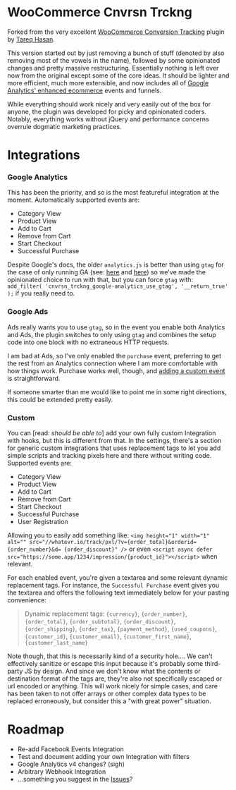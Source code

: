 WooCommerce Cnvrsn Trckng
====================

Forked from the very excellent [WooCommerce Conversion Tracking](https://github.com/tareq1988/woocommerce-conversion-tracking) plugin by [Tareq Hasan](http://tareq.weDevs.com).

This version started out by just removing a bunch of stuff (denoted by also removing most of the vowels in the name), followed by some opinionated changes and pretty massive restructuring. Essentially nothing is left over now from the original except some of the core ideas. It should be lighter and more efficient, much more extensible, and now includes all of [Google Analytics' enhanced ecommerce](https://developers.google.com/analytics/devguides/collection/analyticsjs/enhanced-ecommerce) events and funnels.

While everything should work nicely and very easily out of the box for anyone, the plugin was developed for picky and opinionated coders. Notably, everything works without jQuery and performance concerns overrule dogmatic marketing practices.

# Integrations

### Google Analytics

This has been the priority, and so is the most featureful integration at the moment. Automatically supported events are:
* Category View
* Product View
* Add to Cart
* Remove from Cart
* Start Checkout
* Successful Purchase

Despite Google's docs, the older `analytics.js` is better than using `gtag` for the case of only running GA (see: [here](https://github.com/googleanalytics/autotrack/issues/202#issuecomment-333744194) and [here](https://github.com/GoogleChrome/lighthouse/issues/10783)) so we've made the opinionated choice to run with that, but you can force `gtag` with: `add_filter( 'cnvrsn_trckng_google-analytics_use_gtag', '__return_true' );` if you really need to.

### Google Ads

Ads really wants you to use `gtag`, so in the event you enable both Analytics and Ads, the plugin switches to only using `gtag` and combines the setup code into one block with no extraneous HTTP requests.

I am bad at Ads, so I've only enabled the `purchase` event, preferring to get the rest from an Analytics connection where I am more comfortable with how things work. Purchase works well, though, and [adding a custom event](blob/develop/docs/adding-a-custom-event.md) is straightforward.

If someone smarter than me would like to point me in some right directions, this could be extended pretty easily.

### Custom

You can [read: *should be able to*] add your own fully custom Integration with hooks, but this is different from that. In the settings, there's a section for generic custom integrations that uses replacement tags to let you add simple scripts and tracking pixels here and there without writing code. Supported events are:

* Category View
* Product View
* Add to Cart
* Remove from Cart
* Start Checkout
* Successful Purchase
* User Registration

Allowing you to easily add something like: `<img height="1" width="1" alt="" src="//whatevr.io/track/pxl/?v={order_total}&orderid={order_number}&d=
{order_discount}" />` or even `<script async defer src="https://some.app/1234/impression/{product_id}"></script>` when relevant.

For each enabled event, you're given a textarea and some relevant dynamic replacement tags. For instance, the `Successful Purchase` event gives you the textarea and offers the following text immediately below for your pasting convenience:

> Dynamic replacement tags: `{currency}`, `{order_number}`, `{order_total}`, `{order_subtotal}`, `{order_discount}`, `{order_shipping}`, `{order_tax}`, `{payment_method}`, `{used_coupons}`, `{customer_id}`, `{customer_email}`, `{customer_first_name}`, `{customer_last_name}`

Note though, that this is necessarily kind of a security hole.... We can't effectively sanitize or escape this input because it's probably some third-party JS by design. And since we don't know what the contents or destination format of the tags are, they're also not specifically escaped or url encoded or anything. This will work nicely for simple cases, and care has been taken to not offer arrays or other complex data types to be replaced erroneously, but consider this a "with great power" situation.

# Roadmap

* Re-add Facebook Events Integration
* Test and document adding your own Integration with filters
* Google Analytics v4 changes? (sigh)
* Arbitrary Webhook Integration
* ...something you suggest in the [Issues](../../issues)?
